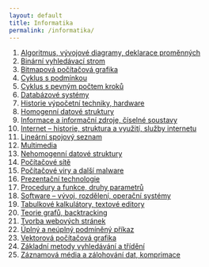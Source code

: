 ```yaml
---
layout: default
title: Informatika
permalink: /informatika/
---
```


1. [Algoritmus, vývojové diagramy, deklarace proměnných]()
2. [Binární vyhledávací strom]()
3. [Bitmapová počítačová grafika]()
4. [Cyklus s podmínkou]()
5. [Cyklus s pevným počtem kroků]()
6. [Databázové systémy]()
7. [Historie výpočetní techniky, hardware]()
8. [Homogenní datové struktury]()
9. [Informace a informační zdroje, číselné soustavy]()
10. [Internet – historie, struktura a využití, služby internetu]()
11. [Lineární spojový seznam]()
12. [Multimedia]()
13. [Nehomogenní datové struktury]()
14. [Počítačové sítě]()
15. [Počítačové viry a další malware]()
16. [Prezentační technologie]()
17. [Procedury a funkce, druhy parametrů]()
18. [Software – vývoj, rozdělení, operační systémy]()
19. [Tabulkové kalkulátory, textové editory]()
20. [Teorie grafů, backtracking]()
21. [Tvorba webových stránek]()
22. [Úplný a neúplný podmíněný příkaz]()
23. [Vektorová počítačová grafika]()
24. [Základní metody vyhledávání a třídění]()
25. [Záznamová média a zálohování dat, komprimace]()
